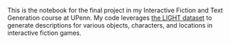 This is the notebook for the final project in my Interactive Fiction and Text Generation course at UPenn. My code leverages [the LIGHT dataset](https://arxiv.org/pdf/1903.03094.pdf) to generate descriptions for various objects, characters, and locations in interactive fiction games.
